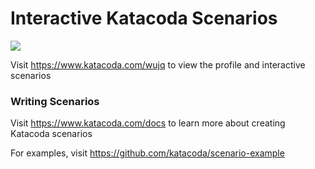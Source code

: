 # Interactive Katacoda Scenarios

[![](http://shields.katacoda.com/katacoda/wujq/count.svg)](https://www.katacoda.com/wujq "Get your profile on Katacoda.com")

Visit https://www.katacoda.com/wujq to view the profile and interactive scenarios

### Writing Scenarios
Visit https://www.katacoda.com/docs to learn more about creating Katacoda scenarios

For examples, visit https://github.com/katacoda/scenario-example
